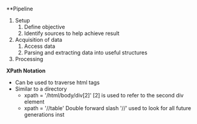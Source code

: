 **Pipeline
1. Setup
	1. Define objective
	2. Identify sources to help achieve result
2. Acquisition of data
	1. Access data
	2. Parsing and extracting data into useful structures
3. Processing

**XPath Notation**
- Can be used to traverse html tags
- Similar to a directory
	- xpath = '/html/body/div[2]'
	 [2] is used to refer to the second div element
	 - xpath = '//table'
	 Double forward slash '//' used to look for all future generations inst